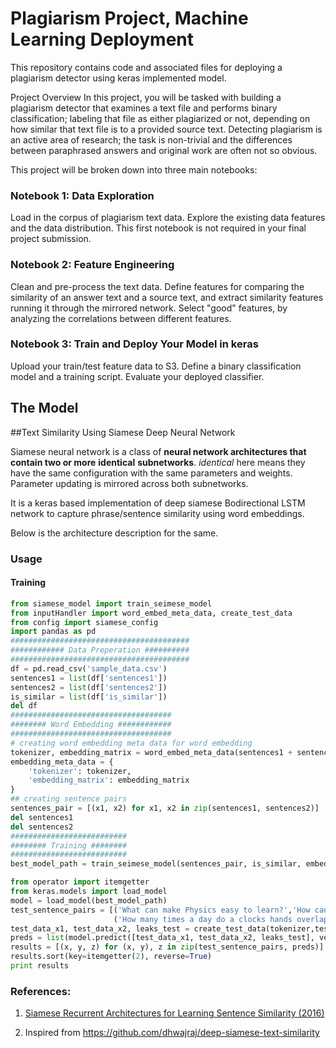 
# Plagiarism Project, Machine Learning Deployment
This repository contains code and associated files for deploying a plagiarism detector using keras implemented model.

Project Overview
In this project, you will be tasked with building a plagiarism detector that examines a text file and performs binary classification; labeling that file as either plagiarized or not, depending on how similar that text file is to a provided source text. Detecting plagiarism is an active area of research; the task is non-trivial and the differences between paraphrased answers and original work are often not so obvious.

This project will be broken down into three main notebooks:

### Notebook 1: Data Exploration

Load in the corpus of plagiarism text data.
Explore the existing data features and the data distribution.
This first notebook is not required in your final project submission.


### Notebook 2: Feature Engineering

Clean and pre-process the text data.
Define features for comparing the similarity of an answer text and a source text, and extract similarity features running it through the mirrored network.
Select "good" features, by analyzing the correlations between different features.


### Notebook 3: Train and Deploy Your Model in keras

Upload your train/test feature data to S3.
Define a binary classification model and a training script.
Evaluate your deployed classifier.

## The Model
##Text Similarity Using Siamese Deep Neural Network

Siamese neural network is a class of **neural network architectures that contain two or more** **identical** **subnetworks**. *identical* here means they have the same configuration with the same parameters 
and weights. Parameter updating is mirrored across both subnetworks.

It is a keras based implementation of deep siamese Bodirectional LSTM network to capture phrase/sentence similarity using word embeddings.

Below is the architecture description for the same.



### Usage



#### Training

```python
from siamese_model import train_seimese_model
from inputHandler import word_embed_meta_data, create_test_data
from config import siamese_config
import pandas as pd
########################################
############ Data Preperation ##########
########################################
df = pd.read_csv('sample_data.csv')
sentences1 = list(df['sentences1'])
sentences2 = list(df['sentences2'])
is_similar = list(df['is_similar'])
del df
####################################
######## Word Embedding ############
####################################
# creating word embedding meta data for word embedding 
tokenizer, embedding_matrix = word_embed_meta_data(sentences1 + sentences2,  siamese_config['EMBEDDING_DIM'])
embedding_meta_data = {
	'tokenizer': tokenizer,
	'embedding_matrix': embedding_matrix
}
## creating sentence pairs
sentences_pair = [(x1, x2) for x1, x2 in zip(sentences1, sentences2)]
del sentences1
del sentences2
##########################
######## Training ########
##########################
best_model_path = train_seimese_model(sentences_pair, is_similar, embedding_meta_data, model_save_directory='./')
```

```python
from operator import itemgetter
from keras.models import load_model
model = load_model(best_model_path)
test_sentence_pairs = [('What can make Physics easy to learn?','How can you make physics easy to learn?'),
					   ('How many times a day do a clocks hands overlap?','What does it mean that every time I look at the clock the numbers are the same?')]
test_data_x1, test_data_x2, leaks_test = create_test_data(tokenizer,test_sentence_pairs,  siamese_config['MAX_SEQUENCE_LENGTH'])
preds = list(model.predict([test_data_x1, test_data_x2, leaks_test], verbose=1).ravel())
results = [(x, y, z) for (x, y), z in zip(test_sentence_pairs, preds)]
results.sort(key=itemgetter(2), reverse=True)
print results
```

### References:

1. [Siamese Recurrent Architectures for Learning Sentence Similarity (2016)](https://www.aaai.org/ocs/index.php/AAAI/AAAI16/paper/view/12195)

2. Inspired from https://github.com/dhwajraj/deep-siamese-text-similarity

